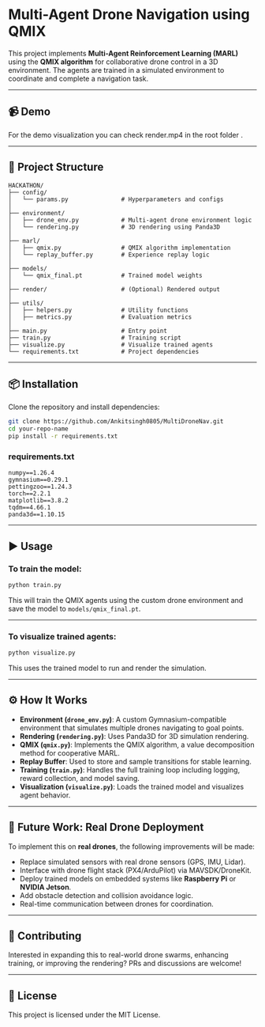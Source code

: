 # Multi-Agent Drone Navigation using QMIX

This project implements **Multi-Agent Reinforcement Learning (MARL)** using the **QMIX algorithm** for collaborative drone control in a 3D environment. The agents are trained in a simulated environment to coordinate and complete a navigation task.

---

## 📹 Demo
For the demo visualization you can check render.mp4 in the root folder .


---

## 📁 Project Structure

```
HACKATHON/
├── config/
│   └── params.py               # Hyperparameters and configs
│
├── environment/
│   ├── drone_env.py            # Multi-agent drone environment logic
│   └── rendering.py            # 3D rendering using Panda3D
│
├── marl/
│   ├── qmix.py                 # QMIX algorithm implementation
│   └── replay_buffer.py        # Experience replay logic
│
├── models/
│   └── qmix_final.pt           # Trained model weights
│
├── render/                     # (Optional) Rendered output
│
├── utils/
│   ├── helpers.py              # Utility functions
│   ├── metrics.py              # Evaluation metrics
│
├── main.py                     # Entry point
├── train.py                    # Training script
├── visualize.py                # Visualize trained agents
└── requirements.txt            # Project dependencies
```

---

## 📦 Installation

Clone the repository and install dependencies:

```bash
git clone https://github.com/Ankitsingh0805/MultiDroneNav.git
cd your-repo-name
pip install -r requirements.txt
```

### requirements.txt

```
numpy==1.26.4
gymnasium==0.29.1
pettingzoo==1.24.3
torch==2.2.1
matplotlib==3.8.2
tqdm==4.66.1
panda3d==1.10.15
```

---

## ▶️ Usage

### To train the model:

```bash
python train.py
```

This will train the QMIX agents using the custom drone environment and save the model to `models/qmix_final.pt`.

---

### To visualize trained agents:

```bash
python visualize.py
```

This uses the trained model to run and render the simulation.

---

## ⚙️ How It Works

- **Environment (`drone_env.py`)**: A custom Gymnasium-compatible environment that simulates multiple drones navigating to goal points.
- **Rendering (`rendering.py`)**: Uses Panda3D for 3D simulation rendering.
- **QMIX (`qmix.py`)**: Implements the QMIX algorithm, a value decomposition method for cooperative MARL.
- **Replay Buffer**: Used to store and sample transitions for stable learning.
- **Training (`train.py`)**: Handles the full training loop including logging, reward collection, and model saving.
- **Visualization (`visualize.py`)**: Loads the trained model and visualizes agent behavior.

---

## 🚀 Future Work: Real Drone Deployment

To implement this on **real drones**, the following improvements will be made:

- Replace simulated sensors with real drone sensors (GPS, IMU, Lidar).
- Interface with drone flight stack (PX4/ArduPilot) via MAVSDK/DroneKit.
- Deploy trained models on embedded systems like **Raspberry Pi** or **NVIDIA Jetson**.
- Add obstacle detection and collision avoidance logic.
- Real-time communication between drones for coordination.

---

## 🤝 Contributing

Interested in expanding this to real-world drone swarms, enhancing training, or improving the rendering? PRs and discussions are welcome!

---

## 📄 License

This project is licensed under the MIT License.

